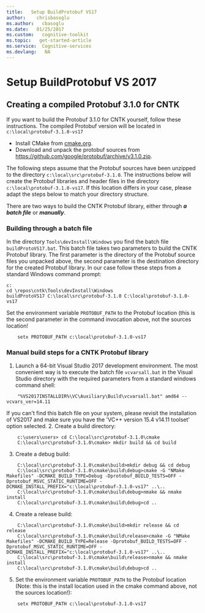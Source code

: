 ```yaml
---
title:   Setup BuildProtobuf VS17
author:    chrisbasoglu
ms.author:   cbasoglu
ms.date:   01/25/2017
ms.custom:   cognitive-toolkit
ms.topic:   get-started-article
ms.service:  Cognitive-services
ms.devlang:   NA
---
```


# Setup BuildProtobuf VS 2017

## Creating a compiled Protobuf 3.1.0 for CNTK

If you want to build the Protobuf 3.1.0 for CNTK yourself, follow these instructions. The compiled Protobuf version will be located in `c:\local\protobuf-3.1.0-vs17`

* Install CMake from [cmake.org](https://cmake.org/download/).
* Download and unpack the protobuf sources from https://github.com/google/protobuf/archive/v3.1.0.zip.

The following steps assume that the Protobuf sources have been unzipped to the directory `c:\local\src\protobuf-3.1.0`. The instructions below will create the Protobuf libraries and header files in the directory `c:\local\protobuf-3.1.0-vs17`. If this location differs in your case, please adapt the steps below to match your directory structure.

There are two ways to build the CNTK Protobuf library, either through ***a batch file*** or ***manually***.

### Building through a batch file

In the directory `Tools\devInstall\Windows` you find the batch file `buildProtoVS17.bat`. This batch file takes two parameters to build the CNTK Protobuf library. The first parameter is the directory of the Protobuf source files you unpacked above, the second parameter is the destination directory for the created Protobuf library. In our case follow these steps from a standard Windows command prompt:
```
c:
cd \repos\cntk\Tools\devInstall\Windows
buildProtoVS17 C:\local\src\protobuf-3.1.0 C:\local\protobuf-3.1.0-vs17
```
Set the environment variable `PROTOBUF_PATH` to the Protobuf location (this is the second parameter in the command invocation above, not the sources location!
```
    setx PROTOBUF_PATH c:\local\protobuf-3.1.0-vs17
```

### Manual build steps for a CNTK Protobuf library

1. Launch a 64-bit Visual Studio 2017 development environment. The most convenient way is to execute the batch file `vcvarsall.bat` in the Visual Studio directory with the required parameters from a standard windows command shell:
```
    "%VS2017INSTALLDIR%\VC\Auxiliary\Build\vcvarsall.bat" amd64 --vcvars_ver=14.11
```
If you can't find this batch file on your system, please revisit the installation of VS2017 and make sure you have the 'VC++ version 15.4 v14.11 toolset' option selected.
2. Create a build directory:  
```
    c:\users\users> cd C:\local\src\protobuf-3.1.0\cmake
    C:\local\src\protobuf-3.1.0\cmake> mkdir build && cd build
```
3. Create a debug build: 
```
    C:\local\src\protobuf-3.1.0\cmake\build>mkdir debug && cd debug
    C:\local\src\protobuf-3.1.0\cmake\build\debug>cmake -G "NMake Makefiles" -DCMAKE_BUILD_TYPE=Debug -Dprotobuf_BUILD_TESTS=OFF -Dprotobuf_MSVC_STATIC_RUNTIME=OFF -DCMAKE_INSTALL_PREFIX="c:\local\protobuf-3.1.0-vs17" ..\..
    C:\local\src\protobuf-3.1.0\cmake\build\debug>nmake && nmake install
    C:\local\src\protobuf-3.1.0\cmake\build\debug>cd ..
```
4. Create a release build:
```
    C:\local\src\protobuf-3.1.0\cmake\build>mkdir release && cd release
    C:\local\src\protobuf-3.1.0\cmake\build\release>cmake -G "NMake Makefiles" -DCMAKE_BUILD_TYPE=Release -Dprotobuf_BUILD_TESTS=OFF -Dprotobuf_MSVC_STATIC_RUNTIME=OFF -DCMAKE_INSTALL_PREFIX="c:\local\protobuf-3.1.0-vs17" ..\..
    C:\local\src\protobuf-3.1.0\cmake\build\release>nmake && nmake install
    C:\local\src\protobuf-3.1.0\cmake\build\debug>cd ..
```
5. Set the environment variable `PROTOBUF_PATH` to the Protobuf location (Note: this is the install location used in the cmake command above, not the sources location!):
```
    setx PROTOBUF_PATH c:\local\protobuf-3.1.0-vs17
```
